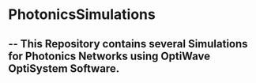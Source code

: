 # PhotonicsSimulations  
  
-- This Repository contains several Simulations for Photonics Networks using OptiWave OptiSystem Software.  
-- 

  
  
  